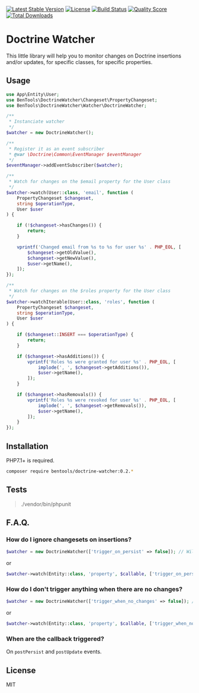 [![Latest Stable Version](https://poser.pugx.org/bentools/doctrine-watcher/v/stable)](https://packagist.org/packages/bentools/doctrine-watcher)
[![License](https://poser.pugx.org/bentools/doctrine-watcher/license)](https://packagist.org/packages/bentools/doctrine-watcher)
[![Build Status](https://img.shields.io/travis/bpolaszek/doctrine-watcher/master.svg?style=flat-square)](https://travis-ci.org/bpolaszek/doctrine-watcher)
[![Quality Score](https://img.shields.io/scrutinizer/g/bpolaszek/doctrine-watcher.svg?style=flat-square)](https://scrutinizer-ci.com/g/bpolaszek/doctrine-watcher)
[![Total Downloads](https://poser.pugx.org/bentools/doctrine-watcher/downloads)](https://packagist.org/packages/bentools/doctrine-watcher)

# Doctrine Watcher

This little library will help you to monitor changes on Doctrine insertions and/or updates, for specific classes, for specific properties.

## Usage

```php
use App\Entity\User;
use BenTools\DoctrineWatcher\Changeset\PropertyChangeset;
use BenTools\DoctrineWatcher\Watcher\DoctrineWatcher;

/**
 * Instanciate watcher
 */
$watcher = new DoctrineWatcher();

/**
 * Register it as an event subscriber
 * @var \Doctrine\Common\EventManager $eventManager
 */
$eventManager->addEventSubscriber($watcher);

/**
 * Watch for changes on the $email property for the User class
 */
$watcher->watch(User::class, 'email', function (
    PropertyChangeset $changeset,
    string $operationType,
    User $user
) {

    if (!$changeset->hasChanges()) {
        return;
    }

    vprintf('Changed email from %s to %s for user %s' . PHP_EOL, [
        $changeset->getOldValue(),
        $changeset->getNewValue(),
        $user->getName(),
    ]);
});

/**
 * Watch for changes on the $roles property for the User class
 */
$watcher->watchIterable(User::class, 'roles', function (
    PropertyChangeset $changeset, 
    string $operationType, 
    User $user
) {

    if ($changeset::INSERT === $operationType) {
        return;
    }

    if ($changeset->hasAdditions()) {
        vprintf('Roles %s were granted for user %s' . PHP_EOL, [
            implode(', ', $changeset->getAdditions()),
            $user->getName(),
        ]);
    }

    if ($changeset->hasRemovals()) {
        vprintf('Roles %s were revoked for user %s' . PHP_EOL, [
            implode(', ', $changeset->getRemovals()),
            $user->getName(),
        ]);
    }
});
```

## Installation

PHP7.1+ is required.

```bash
composer require bentools/doctrine-watcher:0.2.*
```

## Tests

> ./vendor/bin/phpunit

## F.A.Q.

### How do I ignore changesets on insertions?

```php
$watcher = new DoctrineWatcher(['trigger_on_persist' => false]); // Will be default config
```
or 
```php
$watcher->watch(Entity::class, 'property', $callable, ['trigger_on_persist' => false]); // Will apply on this watcher only
```

### How do I don't trigger anything when there are no changes?

```php
$watcher = new DoctrineWatcher(['trigger_when_no_changes' => false]); // Will be default config
```
or 
```php
$watcher->watch(Entity::class, 'property', $callable, ['trigger_when_no_changes' => false]); // Will apply on this watcher only
```

### When are the callback triggered?

On `postPersist` and `postUpdate` events.

## License

MIT
